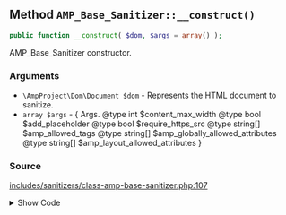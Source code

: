## Method `AMP_Base_Sanitizer::__construct()`

```php
public function __construct( $dom, $args = array() );
```

AMP_Base_Sanitizer constructor.

### Arguments

* `\AmpProject\Dom\Document $dom` - Represents the HTML document to sanitize.
* `array $args` - {      Args.      @type int $content_max_width      @type bool $add_placeholder      @type bool $require_https_src      @type string[] $amp_allowed_tags      @type string[] $amp_globally_allowed_attributes      @type string[] $amp_layout_allowed_attributes }

### Source

[includes/sanitizers/class-amp-base-sanitizer.php:107](https://github.com/ampproject/amp-wp/blob/develop/includes/sanitizers/class-amp-base-sanitizer.php#L107-L116)

<details>
<summary>Show Code</summary>
```php
public function __construct( $dom, $args = [] ) {
	$this->dom  = $dom;
	$this->args = array_merge( $this->DEFAULT_ARGS, $args );
	if ( ! empty( $this->args['use_document_element'] ) ) {
		$this->root_element = $this->dom->documentElement;
	} else {
		$this->root_element = $this->dom->body;
	}
}
```
</details>
